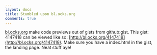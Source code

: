 ```yaml
---
layout: docs
title: Stumbled upon bl.ocks.org
comments: true
---
```

[bl.ocks.org](bl.ocks.org) make code previews out of gists from github:gist. This gist: 4147418 can be viewed like so: [http://bl.ocks.org/4147418](http://bl.ocks.org/4147418). Make sure you have a index.html in the gist, the landing page. 
Neat stuff aye!

